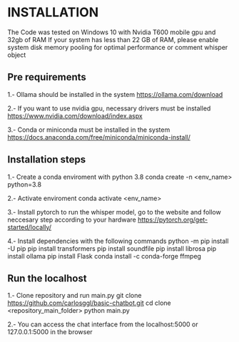 # INSTALLATION
The Code was tested on Windows 10 with Nvidia T600 mobile gpu and 32gb of RAM
If your system has less than 22 GB of RAM, please enable system disk memory pooling for optimal performance or comment whisper object

## Pre requirements
1.- Ollama should be installed in the system
https://ollama.com/download

2.- If you want to use nvidia gpu, necessary drivers must be installed
https://www.nvidia.com/download/index.aspx

3.- Conda or miniconda must be installed in the system
https://docs.anaconda.com/free/miniconda/miniconda-install/

## Installation steps
1.- Create a conda enviroment with python 3.8
conda create -n <env_name> python=3.8

2.- Activate enviroment 
conda activate <env_name>

3.- Install pytorch to run the whisper model, go to the website and follow neccesary step according to your hardware
https://pytorch.org/get-started/locally/

4.- Install dependencies with the following commands
python -m pip install -U pip
pip install transformers
pip install soundfile
pip install librosa
pip install ollama
pip install Flask
conda install -c conda-forge ffmpeg

## Run the localhost
1.- Clone repository and run main.py
git clone https://github.com/carlosggl/basic-chatbot.git
cd clone <repository_main_folder>
python main.py

2.- You can access the chat interface from the localhost:5000 or 127.0.0.1:5000 in the browser